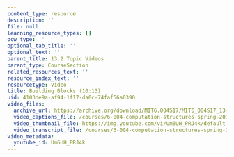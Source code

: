 ```yaml
---
content_type: resource
description: ''
file: null
learning_resource_types: []
ocw_type: ''
optional_tab_title: ''
optional_text: ''
parent_title: 13.2 Topic Videos
parent_type: CourseSection
related_resources_text: ''
resource_index_text: ''
resourcetype: Video
title: Building Blocks (10:13)
uid: 4103de9a-af94-1f17-da0c-74faf56a0390
video_files:
  archive_url: https://archive.org/download/MIT6.004S17/MIT6_004S17_13-02-01_300k.mp4
  video_captions_file: /courses/6-004-computation-structures-spring-2017/cb761b6fd5ae519dbd562400aea25624_Um6UH_PRJ4k.vtt
  video_thumbnail_file: https://img.youtube.com/vi/Um6UH_PRJ4k/default.jpg
  video_transcript_file: /courses/6-004-computation-structures-spring-2017/145494c2925aa7d158c2c2edf022ea6d_Um6UH_PRJ4k.pdf
video_metadata:
  youtube_id: Um6UH_PRJ4k
---
```


